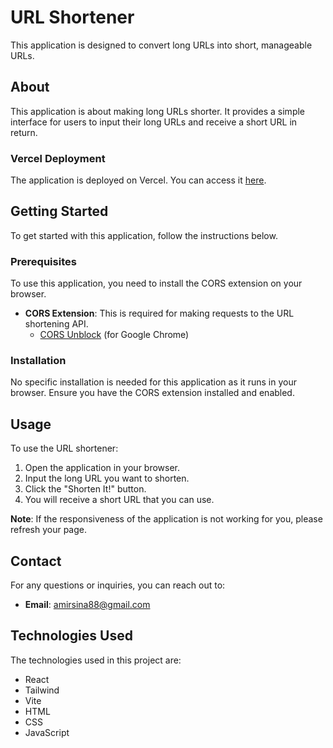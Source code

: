 # URL Shortener

This application is designed to convert long URLs into short, manageable URLs.


## About

This application is about making long URLs shorter. It provides a simple interface for users to input their long URLs and receive a short URL in return.

### Vercel Deployment

The application is deployed on Vercel. You can access it [here](https://vercel.com/new/amir-shariats-projects-d1218d86/success?developer-id=&external-id=&redirect-url=&branch=main&deploymentUrl=part-project-dc21n1ra8-amir-shariats-projects-d1218d86.vercel.app&projectName=part-project&s=https%3A%2F%2Fgithub.com%2FShariat-Amir%2FPart-Project&gitOrgLimit=&hasTrialAvailable=1&totalProjects=1&slug=app-future&slug=en-US&slug=new&slug=amir-shariats-projects-d1218d86&slug=success).


## Getting Started

To get started with this application, follow the instructions below.

### Prerequisites

To use this application, you need to install the CORS extension on your browser.

- **CORS Extension**: This is required for making requests to the URL shortening API.
  - [CORS Unblock](https://chrome.google.com/webstore/detail/cors-unblock/lfhmikememgdcahcdlaciloancbhjino) (for Google Chrome)

### Installation

No specific installation is needed for this application as it runs in your browser. Ensure you have the CORS extension installed and enabled.

## Usage

To use the URL shortener:

1. Open the application in your browser.
2. Input the long URL you want to shorten.
3. Click the "Shorten It!" button.
4. You will receive a short URL that you can use.

**Note**: If the responsiveness of the application is not working for you, please refresh your page.


## Contact

For any questions or inquiries, you can reach out to:

- **Email**: amirsina88@gmail.com


## Technologies Used

The technologies used in this project are:

- React
- Tailwind
- Vite
- HTML
- CSS
- JavaScript
